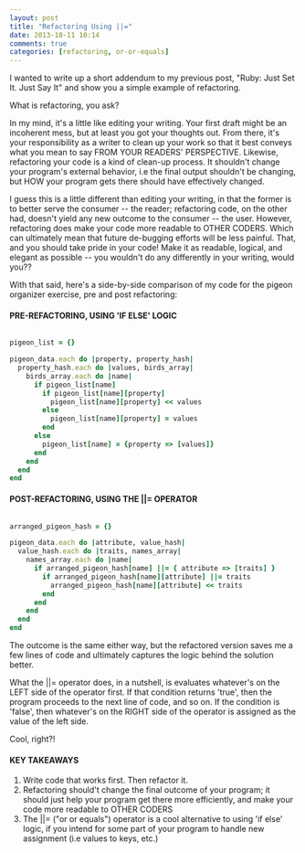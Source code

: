 ```yaml
---
layout: post
title: "Refactoring Using ||="
date: 2013-10-11 10:14
comments: true
categories: [refactoring, or-or-equals]
---
```


I wanted to write up a short addendum to my previous post, "Ruby: Just Set It. Just Say It" and show you a simple example of refactoring.

What is refactoring, you ask?

In my mind, it's a little like editing your writing. Your first draft might be an incoherent mess, but at least you got your thoughts out. From there, it's your responsibility as a writer to clean up your work so that it best conveys what you mean to say FROM YOUR READERS' PERSPECTIVE. Likewise, refactoring your code is a kind of clean-up process. It shouldn't change your program's external behavior, i.e the final output shouldn't be changing, but HOW your program gets there should have effectively changed. 

I guess this is a little different than editing your writing, in that the former is to better serve the consumer -- the reader; refactoring code, on the other had, doesn't yield any new outcome to the consumer -- the user. However, refactoring does make your code more readable to OTHER CODERS. Which can ultimately mean that future de-bugging efforts will be less painful. That, and you should take pride in your code! Make it as readable, logical, and elegant as possible -- you wouldn't do any differently in your writing, would you??

With that said, here's a side-by-side comparison of my code for the pigeon organizer exercise, pre and post refactoring:

<h4>PRE-REFACTORING, USING 'IF ELSE' LOGIC</h4>

``` ruby

pigeon_list = {}

pigeon_data.each do |property, property_hash|
  property_hash.each do |values, birds_array|
    birds_array.each do |name|
      if pigeon_list[name]                     
        if pigeon_list[name][property]         
          pigeon_list[name][property] << values    
        else
          pigeon_list[name][property] = values     
        end
      else                                         
        pigeon_list[name] = {property => [values]} 
      end
    end
  end
end

```

<h4>POST-REFACTORING, USING THE ||= OPERATOR</h4>

``` ruby

arranged_pigeon_hash = {}

pigeon_data.each do |attribute, value_hash|
  value_hash.each do |traits, names_array|
    names_array.each do |name|
      if arranged_pigeon_hash[name] ||= { attribute => [traits] }
        if arranged_pigeon_hash[name][attribute] ||= traits
          arranged_pigeon_hash[name][attribute] << traits
        end
      end
    end
  end
end

```

The outcome is the same either way, but the refactored version saves me a few lines of code and ultimately captures the logic behind the solution better. 

What the ||= operator does, in a nutshell, is evaluates whatever's on the LEFT side of the operator first. If that condition returns 'true', then the program proceeds to the next line of code, and so on. If the condition is 'false', then whatever's on the RIGHT side of the operator is assigned as the value of the left side. 

Cool, right?!


<h4>KEY TAKEAWAYS</h4>

1. Write code that works first. Then refactor it.
2. Refactoring should't change the final outcome of your program; it should just help your program get there more efficiently, and make your code more readable to OTHER CODERS
3. The ||= ("or or equals") operator is a cool alternative to using 'if else' logic, if you intend for some part of your program to handle new assignment (i.e values to keys, etc.)




